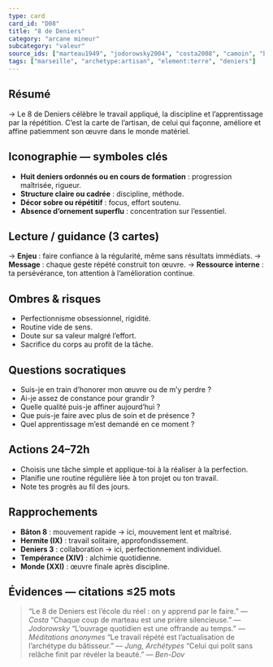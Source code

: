 ```yaml
---
type: card
card_id: "D08"
title: "8 de Deniers"
category: "arcane mineur"
subcategory: "valeur"
source_ids: ["marteau1949", "jodorowsky2004", "costa2008", "camoin", "bendov2011", "delcamp", "nadolny2018", "jung", "meditations_anonymes", "nichols"]
tags: ["marseille", "archetype:artisan", "element:terre", "deniers"]
---
```


## Résumé
→ Le 8 de Deniers célèbre le travail appliqué, la discipline et l’apprentissage par la répétition. C’est la carte de l’artisan, de celui qui façonne, améliore et affine patiemment son œuvre dans le monde matériel.

## Iconographie — symboles clés
- **Huit deniers ordonnés ou en cours de formation** : progression maîtrisée, rigueur.
- **Structure claire ou cadrée** : discipline, méthode.
- **Décor sobre ou répétitif** : focus, effort soutenu.
- **Absence d’ornement superflu** : concentration sur l’essentiel.

## Lecture / guidance (3 cartes)
→ **Enjeu** : faire confiance à la régularité, même sans résultats immédiats.
→ **Message** : chaque geste répété construit ton œuvre.
→ **Ressource interne** : ta persévérance, ton attention à l’amélioration continue.

## Ombres & risques
- Perfectionnisme obsessionnel, rigidité.
- Routine vide de sens.
- Doute sur sa valeur malgré l’effort.
- Sacrifice du corps au profit de la tâche.

## Questions socratiques
- Suis-je en train d’honorer mon œuvre ou de m’y perdre ?
- Ai-je assez de constance pour grandir ?
- Quelle qualité puis-je affiner aujourd’hui ?
- Que puis-je faire avec plus de soin et de présence ?
- Quel apprentissage m’est demandé en ce moment ?

## Actions 24–72h
- Choisis une tâche simple et applique-toi à la réaliser à la perfection.
- Planifie une routine régulière liée à ton projet ou ton travail.
- Note tes progrès au fil des jours.

## Rapprochements
- **Bâton 8** : mouvement rapide → ici, mouvement lent et maîtrisé.
- **Hermite (IX)** : travail solitaire, approfondissement.
- **Deniers 3** : collaboration → ici, perfectionnement individuel.
- **Tempérance (XIV)** : alchimie quotidienne.
- **Monde (XXI)** : œuvre finale après discipline.

## Évidences — citations ≤25 mots
> “Le 8 de Deniers est l’école du réel : on y apprend par le faire.” — *Costa*
> “Chaque coup de marteau est une prière silencieuse.” — *Jodorowsky*
> “L’ouvrage quotidien est une offrande au temps.” — *Méditations anonymes*
> “Le travail répété est l’actualisation de l’archétype du bâtisseur.” — *Jung, Archétypes*
> “Celui qui polit sans relâche finit par révéler la beauté.” — *Ben-Dov*
